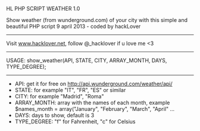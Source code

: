 HL PHP SCRIPT WEATHER 1.0

Show weather (from wunderground.com) of your city with this simple and beautiful PHP script
9 april 2013 - coded by hackLover

---

Visit www.hacklover.net, follow @_hacklover if u love me <3

---

USAGE:
show_weather(API, STATE, CITY, ARRAY_MONTH, DAYS, TYPE_DEGREE);

---

- API: get it for free on http://api.wunderground.com/weather/api/
- STATE: for example "IT", "FR", "ES" or similar
- CITY: for example "Madrid", "Roma"
- ARRAY_MONTH: array with the names of each month, example
  $names_month = array("January", "February", "March", "April" ...
- DAYS: days to show, default is 3
- TYPE_DEGREE: "f" for Fahrenheit, "c" for Celsius
